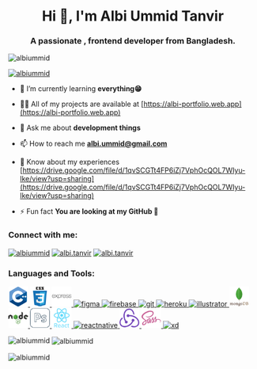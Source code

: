 <h1 align="center">Hi 👋, I'm Albi Ummid Tanvir</h1>
<h3 align="center">A passionate , frontend developer from Bangladesh.</h3>

<p align="left"> <img src="https://komarev.com/ghpvc/?username=albiummid&label=Profile%20views&color=0e75b6&style=flat" alt="albiummid" /> </p>

<p align="left"> <a href="https://github.com/ryo-ma/github-profile-trophy"><img src="https://github-profile-trophy.vercel.app/?username=albiummid" alt="albiummid" /></a> </p>

- 🌱 I’m currently learning **everything😁**

- 👨‍💻 All of my projects are available at [https://albi-portfolio.web.app](https://albi-portfolio.web.app)

- 💬 Ask me about **development things**

- 📫 How to reach me **albi.ummid@gmail.com**

- 📄 Know about my experiences [https://drive.google.com/file/d/1qvSCGTt4FP6iZj7VphOcQOL7WIyu-lke/view?usp=sharing](https://drive.google.com/file/d/1qvSCGTt4FP6iZj7VphOcQOL7WIyu-lke/view?usp=sharing)

- ⚡ Fun fact **You are looking at my GitHub 🤣**

<h3 align="left">Connect with me:</h3>
<p align="left">
<a href="https://linkedin.com/in/albiummid" target="blank"><img align="center" src="https://raw.githubusercontent.com/rahuldkjain/github-profile-readme-generator/neutral-icons/src/images/icons/Social/linked-in-alt.svg" alt="albiummid" height="30" width="40" /></a>
<a href="https://fb.com/albi.tanvir" target="blank"><img align="center" src="https://raw.githubusercontent.com/rahuldkjain/github-profile-readme-generator/neutral-icons/src/images/icons/Social/facebook.svg" alt="albi.tanvir" height="30" width="40" /></a>
<a href="https://instagram.com/albi.tanvir" target="blank"><img align="center" src="https://raw.githubusercontent.com/rahuldkjain/github-profile-readme-generator/neutral-icons/src/images/icons/Social/instagram.svg" alt="albi.tanvir" height="30" width="40" /></a>
</p>

<h3 align="left">Languages and Tools:</h3>
<p align="left"> <a href="https://www.w3schools.com/cpp/" target="_blank"> <img src="https://raw.githubusercontent.com/devicons/devicon/master/icons/cplusplus/cplusplus-original.svg" alt="cplusplus" width="40" height="40"/> </a> <a href="https://www.w3schools.com/css/" target="_blank"> <img src="https://raw.githubusercontent.com/devicons/devicon/master/icons/css3/css3-original-wordmark.svg" alt="css3" width="40" height="40"/> </a> <a href="https://expressjs.com" target="_blank"> <img src="https://raw.githubusercontent.com/devicons/devicon/master/icons/express/express-original-wordmark.svg" alt="express" width="40" height="40"/> </a> <a href="https://www.figma.com/" target="_blank"> <img src="https://www.vectorlogo.zone/logos/figma/figma-icon.svg" alt="figma" width="40" height="40"/> </a> <a href="https://firebase.google.com/" target="_blank"> <img src="https://www.vectorlogo.zone/logos/firebase/firebase-icon.svg" alt="firebase" width="40" height="40"/> </a> <a href="https://git-scm.com/" target="_blank"> <img src="https://www.vectorlogo.zone/logos/git-scm/git-scm-icon.svg" alt="git" width="40" height="40"/> </a> <a href="https://heroku.com" target="_blank"> <img src="https://www.vectorlogo.zone/logos/heroku/heroku-icon.svg" alt="heroku" width="40" height="40"/> </a> <a href="https://www.adobe.com/in/products/illustrator.html" target="_blank"> <img src="https://www.vectorlogo.zone/logos/adobe_illustrator/adobe_illustrator-icon.svg" alt="illustrator" width="40" height="40"/> </a> <a href="https://www.mongodb.com/" target="_blank"> <img src="https://raw.githubusercontent.com/devicons/devicon/master/icons/mongodb/mongodb-original-wordmark.svg" alt="mongodb" width="40" height="40"/> </a> <a href="https://nodejs.org" target="_blank"> <img src="https://raw.githubusercontent.com/devicons/devicon/master/icons/nodejs/nodejs-original-wordmark.svg" alt="nodejs" width="40" height="40"/> </a> <a href="https://www.photoshop.com/en" target="_blank"> <img src="https://raw.githubusercontent.com/devicons/devicon/master/icons/photoshop/photoshop-line.svg" alt="photoshop" width="40" height="40"/> </a> <a href="https://reactjs.org/" target="_blank"> <img src="https://raw.githubusercontent.com/devicons/devicon/master/icons/react/react-original-wordmark.svg" alt="react" width="40" height="40"/> </a> <a href="https://reactnative.dev/" target="_blank"> <img src="https://reactnative.dev/img/header_logo.svg" alt="reactnative" width="40" height="40"/> </a> <a href="https://redux.js.org" target="_blank"> <img src="https://raw.githubusercontent.com/devicons/devicon/master/icons/redux/redux-original.svg" alt="redux" width="40" height="40"/> </a> <a href="https://sass-lang.com" target="_blank"> <img src="https://raw.githubusercontent.com/devicons/devicon/master/icons/sass/sass-original.svg" alt="sass" width="40" height="40"/> </a> <a href="https://www.adobe.com/products/xd.html" target="_blank"> <img src="https://cdn.worldvectorlogo.com/logos/adobe-xd.svg" alt="xd" width="40" height="40"/> </a> </p>

<p><img align="left" src="https://github-readme-stats.vercel.app/api/top-langs?username=albiummid&show_icons=true&locale=en&layout=compact" alt="albiummid" /></p>

<p>&nbsp;<img align="center" src="https://github-readme-stats.vercel.app/api?username=albiummid&show_icons=true&locale=en" alt="albiummid" /></p>

<p><img align="center" src="https://github-readme-streak-stats.herokuapp.com/?user=albiummid&" alt="albiummid" /></p>

